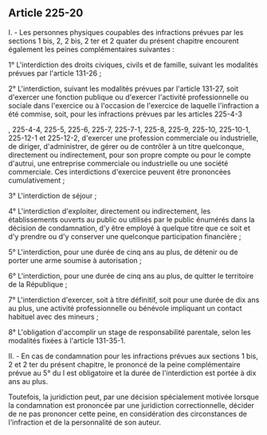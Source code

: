 Article 225-20
----
I. - Les personnes physiques coupables des infractions prévues par les sections
1 bis, 2, 2 bis, 2 ter et 2 quater du présent chapitre encourent également les
peines complémentaires suivantes :

1° L'interdiction des droits civiques, civils et de famille, suivant les
modalités prévues par l'article 131-26 ;

2° L'interdiction, suivant les modalités prévues par l'article 131-27, soit
d'exercer une fonction publique ou d'exercer l'activité professionnelle ou
sociale dans l'exercice ou à l'occasion de l'exercice de laquelle l'infraction a
été commise, soit, pour les infractions prévues par les articles 225-4-3

, 225-4-4, 225-5, 225-6, 225-7, 225-7-1, 225-8, 225-9, 225-10, 225-10-1,
225-12-1 et 225-12-2, d'exercer une profession commerciale ou industrielle, de
diriger, d'administrer, de gérer ou de contrôler à un titre quelconque,
directement ou indirectement, pour son propre compte ou pour le compte d'autrui,
une entreprise commerciale ou industrielle ou une société commerciale. Ces
interdictions d'exercice peuvent être prononcées cumulativement ;

3° L'interdiction de séjour ;

4° L'interdiction d'exploiter, directement ou indirectement, les établissements
ouverts au public ou utilisés par le public énumérés dans la décision de
condamnation, d'y être employé à quelque titre que ce soit et d'y prendre ou d'y
conserver une quelconque participation financière ;

5° L'interdiction, pour une durée de cinq ans au plus, de détenir ou de porter
une arme soumise à autorisation ;

6° L'interdiction, pour une durée de cinq ans au plus, de quitter le territoire
de la République ;

7° L'interdiction d'exercer, soit à titre définitif, soit pour une durée de dix
ans au plus, une activité professionnelle ou bénévole impliquant un contact
habituel avec des mineurs ;

8° L'obligation d'accomplir un stage de responsabilité parentale, selon les
modalités fixées à l'article 131-35-1.

II. - En cas de condamnation pour les infractions prévues aux sections 1 bis, 2
et 2 ter du présent chapitre, le prononcé de la peine complémentaire prévue au
5° du I est obligatoire et la durée de l'interdiction est portée à dix ans au
plus.

Toutefois, la juridiction peut, par une décision spécialement motivée lorsque la
condamnation est prononcée par une juridiction correctionnelle, décider de ne
pas prononcer cette peine, en considération des circonstances de l'infraction et
de la personnalité de son auteur.
